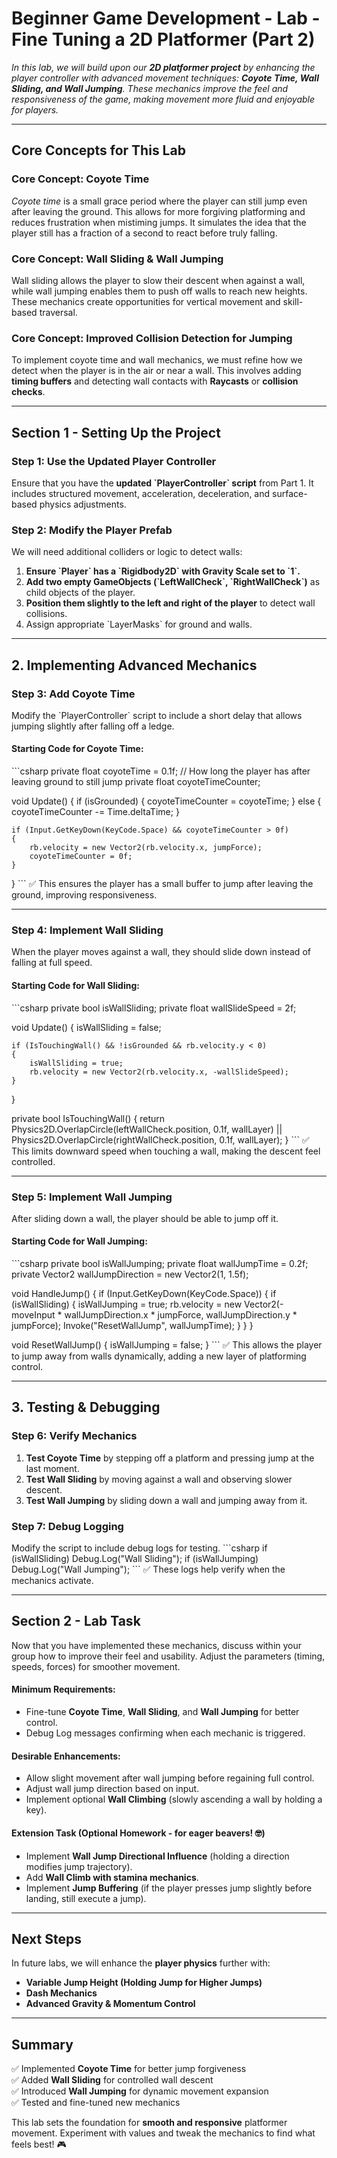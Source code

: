 # Beginner Game Development - Lab - Fine Tuning a 2D Platformer (Part 2)

*In this lab, we will build upon our **2D platformer project** by enhancing the player controller with advanced movement techniques: **Coyote Time, Wall Sliding, and Wall Jumping**. These mechanics improve the feel and responsiveness of the game, making movement more fluid and enjoyable for players.*

---

## **Core Concepts for This Lab**

### **Core Concept: Coyote Time**  
*Coyote time* is a small grace period where the player can still jump even after leaving the ground. This allows for more forgiving platforming and reduces frustration when mistiming jumps. It simulates the idea that the player still has a fraction of a second to react before truly falling.

### **Core Concept: Wall Sliding & Wall Jumping**  
Wall sliding allows the player to slow their descent when against a wall, while wall jumping enables them to push off walls to reach new heights. These mechanics create opportunities for vertical movement and skill-based traversal.

### **Core Concept: Improved Collision Detection for Jumping**  
To implement coyote time and wall mechanics, we must refine how we detect when the player is in the air or near a wall. This involves adding **timing buffers** and detecting wall contacts with **Raycasts** or **collision checks**.

---

## **Section 1 - Setting Up the Project**

### **Step 1: Use the Updated Player Controller**
Ensure that you have the **updated \`PlayerController\` script** from Part 1. It includes structured movement, acceleration, deceleration, and surface-based physics adjustments.

### **Step 2: Modify the Player Prefab**
We will need additional colliders or logic to detect walls:
1. **Ensure \`Player\` has a \`Rigidbody2D\` with Gravity Scale set to \`1\`.**
2. **Add two empty GameObjects (\`LeftWallCheck\`, \`RightWallCheck\`)** as child objects of the player.
3. **Position them slightly to the left and right of the player** to detect wall collisions.
4. Assign appropriate \`LayerMasks\` for ground and walls.

---

## **2. Implementing Advanced Mechanics**

### **Step 3: Add Coyote Time**
Modify the \`PlayerController\` script to include a short delay that allows jumping slightly after falling off a ledge.

#### **Starting Code for Coyote Time:**
\`\`\`csharp
private float coyoteTime = 0.1f; // How long the player has after leaving ground to still jump
private float coyoteTimeCounter;

void Update()
{
    if (isGrounded)
    {
        coyoteTimeCounter = coyoteTime;
    }
    else
    {
        coyoteTimeCounter -= Time.deltaTime;
    }

    if (Input.GetKeyDown(KeyCode.Space) && coyoteTimeCounter > 0f)
    {
        rb.velocity = new Vector2(rb.velocity.x, jumpForce);
        coyoteTimeCounter = 0f;
    }
}
\`\`\`
✅ This ensures the player has a small buffer to jump after leaving the ground, improving responsiveness.

---

### **Step 4: Implement Wall Sliding**
When the player moves against a wall, they should slide down instead of falling at full speed.

#### **Starting Code for Wall Sliding:**
\`\`\`csharp
private bool isWallSliding;
private float wallSlideSpeed = 2f;

void Update()
{
    isWallSliding = false;

    if (IsTouchingWall() && !isGrounded && rb.velocity.y < 0)
    {
        isWallSliding = true;
        rb.velocity = new Vector2(rb.velocity.x, -wallSlideSpeed);
    }
}

private bool IsTouchingWall()
{
    return Physics2D.OverlapCircle(leftWallCheck.position, 0.1f, wallLayer) ||
           Physics2D.OverlapCircle(rightWallCheck.position, 0.1f, wallLayer);
}
\`\`\`
✅ This limits downward speed when touching a wall, making the descent feel controlled.

---

### **Step 5: Implement Wall Jumping**
After sliding down a wall, the player should be able to jump off it.

#### **Starting Code for Wall Jumping:**
\`\`\`csharp
private bool isWallJumping;
private float wallJumpTime = 0.2f;
private Vector2 wallJumpDirection = new Vector2(1, 1.5f);

void HandleJump()
{
    if (Input.GetKeyDown(KeyCode.Space))
    {
        if (isWallSliding)
        {
            isWallJumping = true;
            rb.velocity = new Vector2(-moveInput * wallJumpDirection.x * jumpForce, 
                                      wallJumpDirection.y * jumpForce);
            Invoke("ResetWallJump", wallJumpTime);
        }
    }
}

void ResetWallJump()
{
    isWallJumping = false;
}
\`\`\`
✅ This allows the player to jump away from walls dynamically, adding a new layer of platforming control.

---

## **3. Testing & Debugging**

### **Step 6: Verify Mechanics**
1. **Test Coyote Time** by stepping off a platform and pressing jump at the last moment.
2. **Test Wall Sliding** by moving against a wall and observing slower descent.
3. **Test Wall Jumping** by sliding down a wall and jumping away from it.

### **Step 7: Debug Logging**
Modify the script to include debug logs for testing.
\`\`\`csharp
if (isWallSliding) Debug.Log("Wall Sliding");
if (isWallJumping) Debug.Log("Wall Jumping");
\`\`\`
✅ These logs help verify when the mechanics activate.

---

## **Section 2 - Lab Task**
Now that you have implemented these mechanics, discuss within your group how to improve their feel and usability. Adjust the parameters (timing, speeds, forces) for smoother movement.

#### **Minimum Requirements:**
- Fine-tune **Coyote Time**, **Wall Sliding**, and **Wall Jumping** for better control.
- Debug Log messages confirming when each mechanic is triggered.

#### **Desirable Enhancements:**
- Allow slight movement after wall jumping before regaining full control.
- Adjust wall jump direction based on input.
- Implement optional **Wall Climbing** (slowly ascending a wall by holding a key).

#### **Extension Task (Optional Homework - for eager beavers! 🤓)**
- Implement **Wall Jump Directional Influence** (holding a direction modifies jump trajectory).
- Add **Wall Climb with stamina mechanics**.
- Implement **Jump Buffering** (if the player presses jump slightly before landing, still execute a jump).

---

## **Next Steps**
In future labs, we will enhance the **player physics** further with:
- **Variable Jump Height (Holding Jump for Higher Jumps)**
- **Dash Mechanics**
- **Advanced Gravity & Momentum Control**

---

## **Summary**
✅ Implemented **Coyote Time** for better jump forgiveness  
✅ Added **Wall Sliding** for controlled wall descent  
✅ Introduced **Wall Jumping** for dynamic movement expansion  
✅ Tested and fine-tuned new mechanics  

This lab sets the foundation for **smooth and responsive** platformer movement. Experiment with values and tweak the mechanics to find what feels best! 🎮
